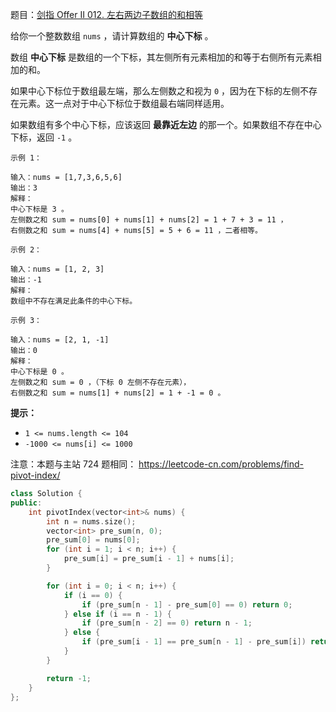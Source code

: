 题目：[剑指 Offer II 012. 左右两边子数组的和相等](https://leetcode.cn/problems/tvdfij/)

给你一个整数数组 `nums` ，请计算数组的 **中心下标** 。

数组 **中心下标** 是数组的一个下标，其左侧所有元素相加的和等于右侧所有元素相加的和。

如果中心下标位于数组最左端，那么左侧数之和视为 `0` ，因为在下标的左侧不存在元素。这一点对于中心下标位于数组最右端同样适用。

如果数组有多个中心下标，应该返回 **最靠近左边** 的那一个。如果数组不存在中心下标，返回 `-1` 。

```
示例 1：

输入：nums = [1,7,3,6,5,6]
输出：3
解释：
中心下标是 3 。
左侧数之和 sum = nums[0] + nums[1] + nums[2] = 1 + 7 + 3 = 11 ，
右侧数之和 sum = nums[4] + nums[5] = 5 + 6 = 11 ，二者相等。

示例 2：

输入：nums = [1, 2, 3]
输出：-1
解释：
数组中不存在满足此条件的中心下标。

示例 3：

输入：nums = [2, 1, -1]
输出：0
解释：
中心下标是 0 。
左侧数之和 sum = 0 ，（下标 0 左侧不存在元素），
右侧数之和 sum = nums[1] + nums[2] = 1 + -1 = 0 。
```

**提示：**

- `1 <= nums.length <= 104`
- `-1000 <= nums[i] <= 1000` 

注意：本题与主站 724 题相同： https://leetcode-cn.com/problems/find-pivot-index/

```c++
class Solution {
public:
    int pivotIndex(vector<int>& nums) {
        int n = nums.size();
        vector<int> pre_sum(n, 0);
        pre_sum[0] = nums[0];
        for (int i = 1; i < n; i++) {
            pre_sum[i] = pre_sum[i - 1] + nums[i];
        }

        for (int i = 0; i < n; i++) {
            if (i == 0) {
                if (pre_sum[n - 1] - pre_sum[0] == 0) return 0;
            } else if (i == n - 1) {
                if (pre_sum[n - 2] == 0) return n - 1;
            } else {
                if (pre_sum[i - 1] == pre_sum[n - 1] - pre_sum[i]) return i;
            }
        }

        return -1;
    }
};
```

